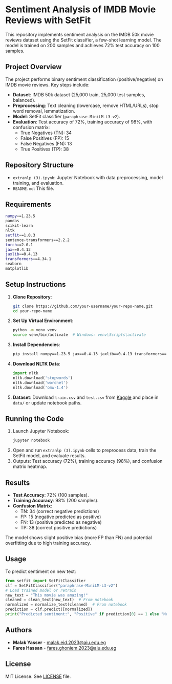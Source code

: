 # Sentiment Analysis of IMDB Movie Reviews with SetFit

This repository implements sentiment analysis on the IMDB 50k movie reviews dataset using the SetFit classifier, a few-shot learning model. The model is trained on 200 samples and achieves 72% test accuracy on 100 samples.

## Project Overview

The project performs binary sentiment classification (positive/negative) on IMDB movie reviews. Key steps include:
- **Dataset**: IMDB 50k dataset (25,000 train, 25,000 test samples, balanced).
- **Preprocessing**: Text cleaning (lowercase, remove HTML/URLs), stop word removal, lemmatization.
- **Model**: SetFit classifier (`paraphrase-MiniLM-L3-v2`).
- **Evaluation**: Test accuracy of 72%, training accuracy of 98%, with confusion matrix:
  - True Negatives (TN): 34
  - False Positives (FP): 15
  - False Negatives (FN): 13
  - True Positives (TP): 38

## Repository Structure

- `extranlp (3).ipynb`: Jupyter Notebook with data preprocessing, model training, and evaluation.
- `README.md`: This file.

## Requirements

```bash
numpy==1.23.5
pandas
scikit-learn
nltk
setfit==1.0.3
sentence-transformers==2.2.2
torch==2.0.1
jax==0.4.13
jaxlib==0.4.13
transformers==4.34.1
seaborn
matplotlib
```

## Setup Instructions

1. **Clone Repository**:
   ```bash
   git clone https://github.com/your-username/your-repo-name.git
   cd your-repo-name
   ```

2. **Set Up Virtual Environment**:
   ```bash
   python -m venv venv
   source venv/bin/activate  # Windows: venv\Scripts\activate
   ```

3. **Install Dependencies**:
   ```bash
   pip install numpy==1.23.5 jax==0.4.13 jaxlib==0.4.13 transformers==4.34.1 sentence-transformers==2.2.2 setfit==1.0.3 torch==2.0.1 pandas scikit-learn nltk seaborn matplotlib
   ```

4. **Download NLTK Data**:
   ```python
   import nltk
   nltk.download('stopwords')
   nltk.download('wordnet')
   nltk.download('omw-1.4')
   ```

5. **Dataset**: Download `train.csv` and `test.csv` from [Kaggle](https://www.kaggle.com/datasets/lakshmi25npathi/imdb-50k-movie-reviews-test-your-bert) and place in `data/` or update notebook paths.

## Running the Code

1. Launch Jupyter Notebook:
   ```bash
   jupyter notebook
   ```
2. Open and run `extranlp (3).ipynb` cells to preprocess data, train the SetFit model, and evaluate results.
3. Outputs: Test accuracy (72%), training accuracy (98%), and confusion matrix heatmap.

## Results

- **Test Accuracy**: 72% (100 samples).
- **Training Accuracy**: 98% (200 samples).
- **Confusion Matrix**:
  - TN: 34 (correct negative predictions)
  - FP: 15 (negative predicted as positive)
  - FN: 13 (positive predicted as negative)
  - TP: 38 (correct positive predictions)

The model shows slight positive bias (more FP than FN) and potential overfitting due to high training accuracy.

## Usage

To predict sentiment on new text:
```python
from setfit import SetFitClassifier
clf = SetFitClassifier("paraphrase-MiniLM-L3-v2")
# Load trained model or retrain
new_text = "This movie was amazing!"
cleaned = clean_text(new_text)  # From notebook
normalized = normalize_text(cleaned)  # From notebook
prediction = clf.predict([normalized])
print("Predicted sentiment:", "Positive" if prediction[0] == 1 else "Negative")
```

## Authors

- **Malak Yasser** - [malak.eid.2023@aiu.edu.eg](mailto:malak.eid.2023@aiu.edu.eg)
- **Fares Hassan** - [fares.ghoniem.2023@aiu.edu.eg](mailto:fares.ghoniem.2023@aiu.edu.eg)

## License

MIT License. See [LICENSE](LICENSE) file.
